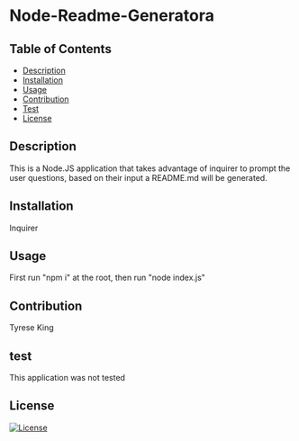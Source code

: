 # Node-Readme-Generatora

## Table of Contents
* [Description](#description)
* [Installation](#installation)
* [Usage](#usage)
* [Contribution](#contribution)
* [Test](#test)
* [License](#license)

## Description
This is a Node.JS application that takes advantage of inquirer to prompt the user questions, based on their input a README.md will be generated. 
## Installation
Inquirer
## Usage
First run "npm i" at the root, then run "node index.js"
## Contribution 
Tyrese King
## test
This application was not tested

## License
  [![License](https://img.shields.io/badge/License-MIT-yellow.svg)](https://opensource.org/licenses/MIT)
